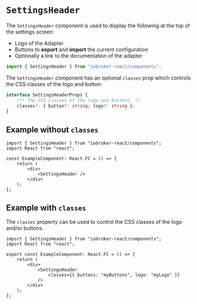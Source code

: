 # `SettingsHeader`

The `SettingsHeader` component is used to display the following at the top of the settings screen:

-   Logo of the Adapter
-   Buttons to **export** and **import** the current configuration
-   Optionally a link to the documentation of the adapter

```ts
import { SettingsHeader } from "iobroker-react/components";
```

The `SettingsHeader` component has an optional `classes` prop which controls the CSS classes of the logo and button:

```ts
interface SettingsHeaderProps {
	/** The CSS classes of the logo and buttons. */
	classes?: { button?: string; logo?: string };
}
```

## Example without `classes`

```tsx
import { SettingsHeader } from "iobroker-react/components";
import React from "react";

const ExampleComponent: React.FC = () => {
	return (
		<div>
			<SettingsHeader />
		</div>
	);
};
```

## Example with `classes`

The `classes` property can be used to control the CSS classes of the logo and/or buttons.

```tsx
import { SettingsHeader } from "iobroker-react/components";
import React from "react";

export const ExampleComponent: React.FC = () => {
	return (
		<div>
			<SettingsHeader
				classes={{ buttons: "myButtons", logo: "myLogo" }}
			/>
		</div>
	);
};
```
